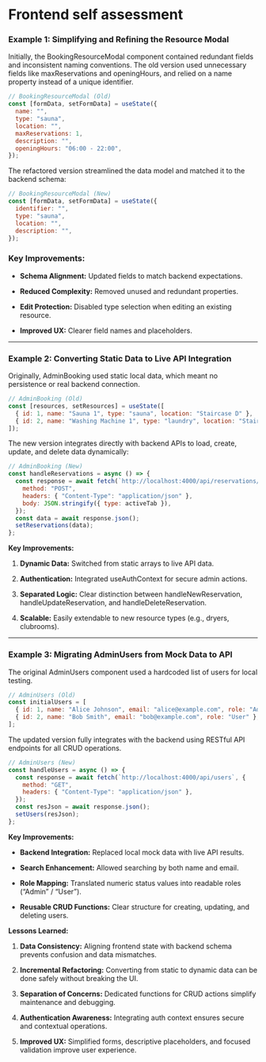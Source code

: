 # Frontend self assessment

### Example 1: Simplifying and Refining the Resource Modal

Initially, the BookingResourceModal component contained redundant fields and inconsistent naming conventions.
The old version used unnecessary fields like maxReservations and openingHours, and relied on a name property instead of a unique identifier.  

```javascript
// BookingResourceModal (Old)
const [formData, setFormData] = useState({
  name: "",
  type: "sauna",
  location: "",
  maxReservations: 1,
  description: "",
  openingHours: "06:00 - 22:00",
});
```

The refactored version streamlined the data model and matched it to the backend schema:

```javascript
// BookingResourceModal (New)
const [formData, setFormData] = useState({
  identifier: "",
  type: "sauna",
  location: "",
  description: "",
});

```

### Key Improvements:
- **Schema Alignment:** Updated fields to match backend expectations.

- **Reduced Complexity:** Removed unused and redundant properties.

- **Edit Protection:** Disabled type selection when editing an existing resource.

- **Improved UX:** Clearer field names and placeholders.
---

### Example 2: Converting Static Data to Live API Integration

Originally, AdminBooking used static local data, which meant no persistence or real backend connection. 

```javascript
// AdminBooking (Old)
const [resources, setResources] = useState([
  { id: 1, name: "Sauna 1", type: "sauna", location: "Staircase D" },
  { id: 2, name: "Washing Machine 1", type: "laundry", location: "Staircase D" },
]);
```

The new version integrates directly with backend APIs to load, create, update, and delete data dynamically:

```javascript
// AdminBooking (New)
const handleReservations = async () => {
  const response = await fetch(`http://localhost:4000/api/reservations/reservables`, {
    method: "POST",
    headers: { "Content-Type": "application/json" },
    body: JSON.stringify({ type: activeTab }),
  });
  const data = await response.json();
  setReservations(data);
};

```

**Key Improvements:**

1. **Dynamic Data:** Switched from static arrays to live API data.

2. **Authentication:** Integrated useAuthContext for secure admin actions.

3. **Separated Logic:** Clear distinction between handleNewReservation, handleUpdateReservation, and handleDeleteReservation.

4. **Scalable:** Easily extendable to new resource types (e.g., dryers, clubrooms).
---

### Example 3: Migrating AdminUsers from Mock Data to API

The original AdminUsers component used a hardcoded list of users for local testing.

```javascript
// AdminUsers (Old)
const initialUsers = [
  { id: 1, name: "Alice Johnson", email: "alice@example.com", role: "Admin" },
  { id: 2, name: "Bob Smith", email: "bob@example.com", role: "User" },
];

```

The updated version fully integrates with the backend using RESTful API endpoints for all CRUD operations.

```javascript
// AdminUsers (New)
const handleUsers = async () => {
  const response = await fetch(`http://localhost:4000/api/users`, {
    method: "GET",
    headers: { "Content-Type": "application/json" },
  });
  const resJson = await response.json();
  setUsers(resJson);
};

```

**Key Improvements:**

- **Backend Integration:** Replaced local mock data with live API results.

- **Search Enhancement:** Allowed searching by both name and email.

- **Role Mapping:** Translated numeric status values into readable roles (“Admin” / “User”).

- **Reusable CRUD Functions:** Clear structure for creating, updating, and deleting users.

**Lessons Learned:**

1. **Data Consistency:** Aligning frontend state with backend schema prevents confusion and data mismatches.

2. **Incremental Refactoring:** Converting from static to dynamic data can be done safely without breaking the UI.

3. **Separation of Concerns:** Dedicated functions for CRUD actions simplify maintenance and debugging.

4. **Authentication Awareness:** Integrating auth context ensures secure and contextual operations.

5. **Improved UX:** Simplified forms, descriptive placeholders, and focused validation improve user experience.

